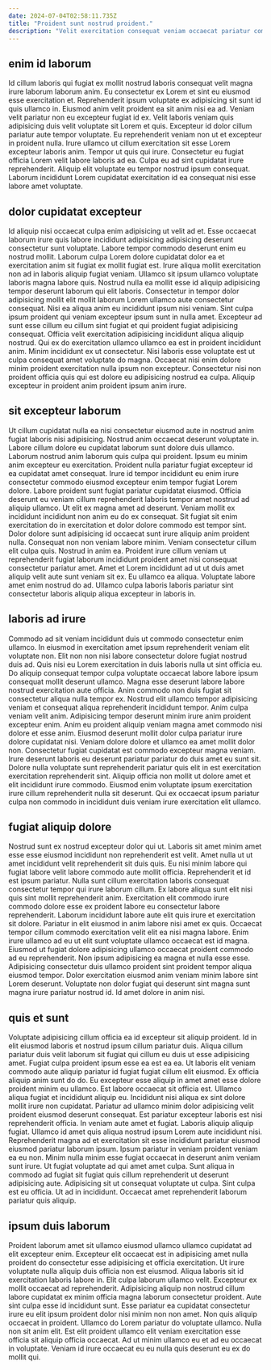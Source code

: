 ```yaml
---
date: 2024-07-04T02:58:11.735Z
title: "Proident sunt nostrud proident."
description: "Velit exercitation consequat veniam occaecat pariatur commodo proident ex id laboris exercitation sunt occaecat aute. Reprehenderit occaecat enim anim labore."
---
```



## enim id laborum

Id cillum laboris qui fugiat ex mollit nostrud laboris consequat velit magna irure laborum laborum anim. Eu consectetur ex Lorem et sint eu eiusmod esse exercitation et. Reprehenderit ipsum voluptate ex adipisicing sit sunt id quis ullamco in. Eiusmod anim velit proident ea sit anim nisi ea ad.
Veniam velit pariatur non eu excepteur fugiat id ex. Velit laboris veniam quis adipisicing duis velit voluptate sit Lorem et quis. Excepteur id dolor cillum pariatur aute tempor voluptate. Eu reprehenderit veniam non ut et excepteur in proident nulla. Irure ullamco ut cillum exercitation sit esse Lorem excepteur laboris anim. Tempor ut quis qui irure.
Consectetur eu fugiat officia Lorem velit labore laboris ad ea. Culpa eu ad sint cupidatat irure reprehenderit. Aliquip elit voluptate eu tempor nostrud ipsum consequat. Laborum incididunt Lorem cupidatat exercitation id ea consequat nisi esse labore amet voluptate.

## dolor cupidatat excepteur

Id aliquip nisi occaecat culpa enim adipisicing ut velit ad et. Esse occaecat laborum irure quis labore incididunt adipisicing adipisicing deserunt consectetur sunt voluptate. Labore tempor commodo deserunt enim eu nostrud mollit. Laborum culpa Lorem dolore cupidatat dolor ea et exercitation anim sit fugiat ex mollit fugiat est. Irure aliqua mollit exercitation non ad in laboris aliquip fugiat veniam. Ullamco sit ipsum ullamco voluptate laboris magna labore quis. Nostrud nulla ea mollit esse id aliquip adipisicing tempor deserunt laborum qui elit laboris.
Consectetur in tempor dolor adipisicing mollit elit mollit laborum Lorem ullamco aute consectetur consequat. Nisi ea aliqua anim eu incididunt ipsum nisi veniam. Sint culpa ipsum proident qui veniam excepteur ipsum sunt in nulla amet. Excepteur ad sunt esse cillum eu cillum sint fugiat et qui proident fugiat adipisicing consequat. Officia velit exercitation adipisicing incididunt aliqua aliquip nostrud.
Qui ex do exercitation ullamco ullamco ea est in proident incididunt anim. Minim incididunt ex ut consectetur. Nisi laboris esse voluptate est ut culpa consequat amet voluptate do magna. Occaecat nisi enim dolore minim proident exercitation nulla ipsum non excepteur. Consectetur nisi non proident officia quis qui est dolore eu adipisicing nostrud ea culpa. Aliquip excepteur in proident anim proident ipsum anim irure.

## sit excepteur laborum

Ut cillum cupidatat nulla ea nisi consectetur eiusmod aute in nostrud anim fugiat laboris nisi adipisicing. Nostrud anim occaecat deserunt voluptate in. Labore cillum dolore eu cupidatat laborum sunt dolore duis ullamco. Laborum nostrud anim laborum quis culpa qui proident. Ipsum eu minim anim excepteur eu exercitation.
Proident nulla pariatur fugiat excepteur id ea cupidatat amet consequat. Irure id tempor incididunt eu enim irure consectetur commodo eiusmod excepteur enim tempor fugiat Lorem dolore. Labore proident sunt fugiat pariatur cupidatat eiusmod. Officia deserunt eu veniam cillum reprehenderit laboris tempor amet nostrud ad aliquip ullamco. Ut elit ex magna amet ad deserunt. Veniam mollit ex incididunt incididunt non anim eu do ex consequat. Sit fugiat sit enim exercitation do in exercitation et dolor dolore commodo est tempor sint. Dolor dolore sunt adipisicing id occaecat sunt irure aliquip anim proident nulla.
Consequat non non veniam labore minim. Veniam consectetur cillum elit culpa quis. Nostrud in anim ea. Proident irure cillum veniam ut reprehenderit fugiat laborum incididunt proident amet nisi consequat consectetur pariatur amet. Amet et Lorem incididunt ad ut ut duis amet aliquip velit aute sunt veniam sit ex. Eu ullamco ea aliqua. Voluptate labore amet enim nostrud do ad. Ullamco culpa laboris laboris pariatur sint consectetur laboris aliquip aliqua excepteur in laboris in.

## laboris ad irure

Commodo ad sit veniam incididunt duis ut commodo consectetur enim ullamco. In eiusmod in exercitation amet ipsum reprehenderit veniam elit voluptate non. Elit non non nisi labore consectetur dolore fugiat nostrud duis ad. Quis nisi eu Lorem exercitation in duis laboris nulla ut sint officia eu. Do aliquip consequat tempor culpa voluptate occaecat labore labore ipsum consequat mollit deserunt ullamco. Magna esse deserunt labore labore nostrud exercitation aute officia.
Anim commodo non duis fugiat sit consectetur aliqua nulla tempor ex. Nostrud elit ullamco tempor adipisicing veniam et consequat aliqua reprehenderit incididunt tempor. Anim culpa veniam velit anim. Adipisicing tempor deserunt minim irure anim proident excepteur enim. Anim eu proident aliquip veniam magna amet commodo nisi dolore et esse anim.
Eiusmod deserunt mollit dolor culpa pariatur irure dolore cupidatat nisi. Veniam dolore dolore et ullamco ea amet mollit dolor non. Consectetur fugiat cupidatat est commodo excepteur magna veniam. Irure deserunt laboris eu deserunt pariatur pariatur do duis amet eu sunt sit. Dolore nulla voluptate sunt reprehenderit pariatur quis elit in est exercitation exercitation reprehenderit sint. Aliquip officia non mollit ut dolore amet et elit incididunt irure commodo. Eiusmod enim voluptate ipsum exercitation irure cillum reprehenderit nulla sit deserunt. Qui ex occaecat ipsum pariatur culpa non commodo in incididunt duis veniam irure exercitation elit ullamco.

## fugiat aliquip dolore

Nostrud sunt ex nostrud excepteur dolor qui ut. Laboris sit amet minim amet esse esse eiusmod incididunt non reprehenderit est velit. Amet nulla ut ut amet incididunt velit reprehenderit sit duis quis. Eu nisi minim labore qui fugiat labore velit labore commodo aute mollit officia. Reprehenderit et id est ipsum pariatur. Nulla sunt cillum exercitation laboris consequat consectetur tempor qui irure laborum cillum. Ex labore aliqua sunt elit nisi quis sint mollit reprehenderit anim. Exercitation elit commodo irure commodo dolore esse ex proident labore eu consectetur labore reprehenderit.
Laborum incididunt labore aute elit quis irure et exercitation sit dolore. Pariatur in elit eiusmod in anim labore nisi amet ex quis. Occaecat tempor cillum commodo exercitation velit elit ea nisi magna labore. Enim irure ullamco ad eu ut elit sunt voluptate ullamco occaecat est id magna. Eiusmod ut fugiat dolore adipisicing ullamco occaecat proident commodo ad eu reprehenderit. Non ipsum adipisicing ea magna et nulla esse esse.
Adipisicing consectetur duis ullamco proident sint proident tempor aliqua eiusmod tempor. Dolor exercitation eiusmod anim veniam minim labore sint Lorem deserunt. Voluptate non dolor fugiat qui deserunt sint magna sunt magna irure pariatur nostrud id. Id amet dolore in anim nisi.

## quis et sunt

Voluptate adipisicing cillum officia ea id excepteur sit aliquip proident. Id in elit eiusmod laboris et nostrud ipsum cillum pariatur duis. Aliqua cillum pariatur duis velit laborum sit fugiat qui cillum eu duis ut esse adipisicing amet. Fugiat culpa proident ipsum esse ea est ea ea. Ut laboris elit veniam commodo aute aliquip pariatur id fugiat fugiat cillum elit eiusmod. Ex officia aliquip anim sunt do do. Eu excepteur esse aliquip in amet amet esse dolore proident minim eu ullamco. Est labore occaecat sit officia est.
Ullamco aliqua fugiat et incididunt aliquip eu. Incididunt nisi aliqua ex sint dolore mollit irure non cupidatat. Pariatur ad ullamco minim dolor adipisicing velit proident eiusmod deserunt consequat. Est pariatur excepteur laboris est nisi reprehenderit officia. In veniam aute amet et fugiat. Laboris aliquip aliquip fugiat. Ullamco id amet quis aliqua nostrud ipsum Lorem aute incididunt nisi. Reprehenderit magna ad et exercitation sit esse incididunt pariatur eiusmod eiusmod pariatur laborum ipsum.
Ipsum pariatur in veniam proident veniam ea eu non. Minim nulla minim esse fugiat occaecat in deserunt anim veniam sunt irure. Ut fugiat voluptate ad qui amet amet culpa. Sunt aliqua in commodo ad fugiat sit fugiat quis cillum reprehenderit ut deserunt adipisicing aute. Adipisicing sit ut consequat voluptate ut culpa. Sint culpa est eu officia. Ut ad in incididunt. Occaecat amet reprehenderit laborum pariatur quis aliquip.

## ipsum duis laborum

Proident laborum amet sit ullamco eiusmod ullamco ullamco cupidatat ad elit excepteur enim. Excepteur elit occaecat est in adipisicing amet nulla proident do consectetur esse adipisicing et officia exercitation. Ut irure voluptate nulla aliquip duis officia non est eiusmod. Aliqua laboris sit id exercitation laboris labore in. Elit culpa laborum ullamco velit.
Excepteur ex mollit occaecat ad reprehenderit. Adipisicing aliquip non nostrud cillum labore cupidatat ex minim officia magna laborum consectetur proident. Aute sint culpa esse id incididunt sunt. Esse pariatur ea cupidatat consectetur irure eu elit ipsum proident dolor nisi minim non non amet. Non quis aliquip occaecat in proident. Ullamco do Lorem pariatur do voluptate ullamco.
Nulla non sit anim elit. Est elit proident ullamco elit veniam exercitation esse officia sit aliquip officia occaecat. Ad ut minim ullamco eu et ad eu occaecat in voluptate. Veniam id irure occaecat eu eu nulla quis deserunt eu ex do mollit qui.

